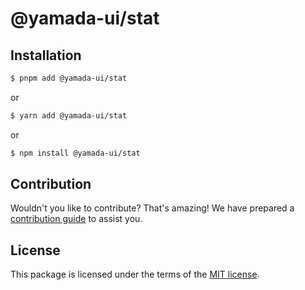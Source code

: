 # @yamada-ui/stat

## Installation

```sh
$ pnpm add @yamada-ui/stat
```

or

```sh
$ yarn add @yamada-ui/stat
```

or

```sh
$ npm install @yamada-ui/stat
```

## Contribution

Wouldn't you like to contribute? That's amazing! We have prepared a [contribution guide](./CONTRIBUTING.md) to assist you.

## License

This package is licensed under the terms of the
[MIT license](https://github.com/yamada-ui/yamada-ui/blob/main/LICENSE).
